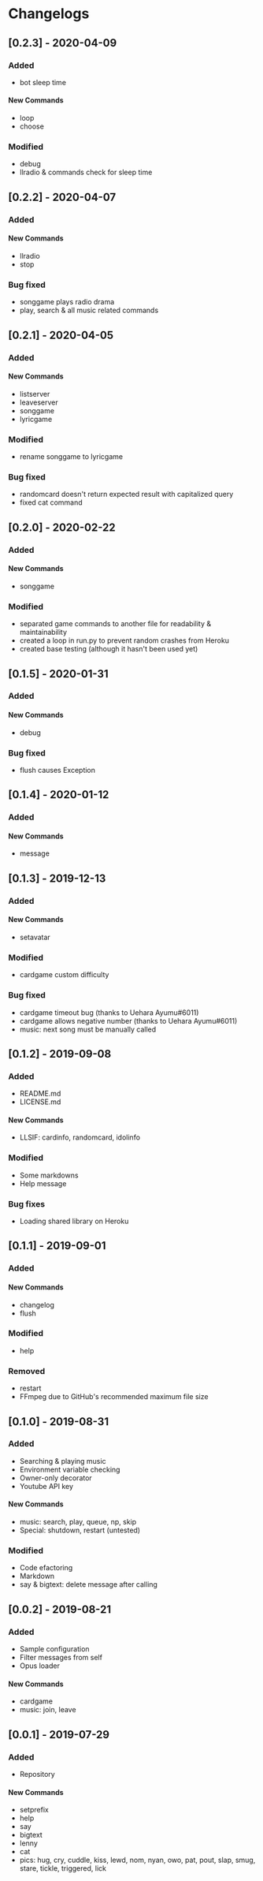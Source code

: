 # Changelogs

## [0.2.3] - 2020-04-09
### Added
- bot sleep time
#### New Commands
- loop
- choose
### Modified
- debug
- llradio & commands check for sleep time

## [0.2.2] - 2020-04-07
### Added
#### New Commands
- llradio
- stop
### Bug fixed
- songgame plays radio drama
- play, search & all music related commands

## [0.2.1] - 2020-04-05
### Added
#### New Commands
- listserver
- leaveserver
- songgame
- lyricgame
### Modified
- rename songgame to lyricgame
### Bug fixed
- randomcard doesn't return expected result with capitalized query
- fixed cat command

## [0.2.0] - 2020-02-22
### Added
#### New Commands
- songgame
### Modified
- separated game commands to another file for readability & maintainability
- created a loop in run.py to prevent random crashes from Heroku
- created base testing (although it hasn't been used yet)

## [0.1.5] - 2020-01-31
### Added
#### New Commands
- debug
### Bug fixed
- flush causes Exception

## [0.1.4] - 2020-01-12
### Added
#### New Commands
- message

## [0.1.3] - 2019-12-13
### Added
#### New Commands
- setavatar
### Modified
- cardgame custom difficulty
### Bug fixed
- cardgame timeout bug (thanks to Uehara Ayumu#6011)
- cardgame allows negative number (thanks to Uehara Ayumu#6011)
- music: next song must be manually called

## [0.1.2] - 2019-09-08
### Added
- README.md
- LICENSE.md
#### New Commands
- LLSIF: cardinfo, randomcard, idolinfo
### Modified
- Some markdowns
- Help message
### Bug fixes
- Loading shared library on Heroku

## [0.1.1] - 2019-09-01
### Added
#### New Commands
- changelog
- flush
### Modified
- help
### Removed
- restart
- FFmpeg due to GitHub's recommended maximum file size

## [0.1.0] - 2019-08-31
### Added
- Searching & playing music
- Environment variable checking
- Owner-only decorator
- Youtube API key
#### New Commands
- music: search, play, queue, np, skip
- Special: shutdown, restart (untested)
### Modified
- Code efactoring
- Markdown
- say & bigtext: delete message after calling

## [0.0.2] - 2019-08-21
### Added
- Sample configuration
- Filter messages from self
- Opus loader
#### New Commands
- cardgame
- music: join, leave

## [0.0.1] - 2019-07-29
### Added
- Repository
#### New Commands
- setprefix
- help
- say
- bigtext
- lenny
- cat
- pics: hug, cry, cuddle, kiss, lewd, nom, nyan, owo, pat, pout, slap, smug, stare, tickle, triggered, lick